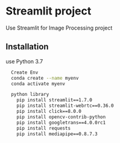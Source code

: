 
# Streamlit project

Use Streamlit for Image Processing project



## Installation

use Python 3.7

```bash
  Create Env
  conda create --name myenv
  conda activate myenv   

  python library
    pip install streamlit==1.7.0 
    pip install streamlit-webrtc==0.36.0
    pip install click==8.0.0 
    pip install opencv-contrib-python
    pip install googletrans==4.0.0rc1
    pip install requests
    pip install mediapipe==0.8.7.3 

```
